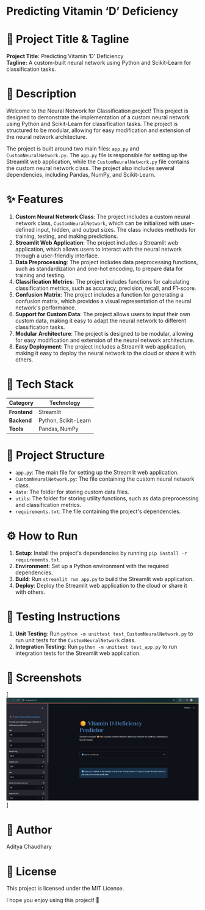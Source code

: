 # Predicting Vitamin ‘D’ Deficiency

**🚀** **Project Title & Tagline**
=====================================================

**Project Title:** Predicting Vitamin ‘D’ Deficiency      
**Tagline:** A custom-built neural network using Python and Scikit-Learn for classification tasks.

**📖** **Description**
=====================================================

Welcome to the Neural Network for Classification project! This project is designed to demonstrate the implementation of a custom neural network using Python and Scikit-Learn for classification tasks. The project is structured to be modular, allowing for easy modification and extension of the neural network architecture.

The project is built around two main files: `app.py` and `CustomNeuralNetwork.py`. The `app.py` file is responsible for setting up the Streamlit web application, while the `CustomNeuralNetwork.py` file contains the custom neural network class. The project also includes several dependencies, including Pandas, NumPy, and Scikit-Learn.

**✨** **Features**
=====================================================

1. **Custom Neural Network Class**: The project includes a custom neural network class, `CustomNeuralNetwork`, which can be initialized with user-defined input, hidden, and output sizes. The class includes methods for training, testing, and making predictions.
2. **Streamlit Web Application**: The project includes a Streamlit web application, which allows users to interact with the neural network through a user-friendly interface.
3. **Data Preprocessing**: The project includes data preprocessing functions, such as standardization and one-hot encoding, to prepare data for training and testing.
4. **Classification Metrics**: The project includes functions for calculating classification metrics, such as accuracy, precision, recall, and F1-score.
5. **Confusion Matrix**: The project includes a function for generating a confusion matrix, which provides a visual representation of the neural network's performance.
6. **Support for Custom Data**: The project allows users to input their own custom data, making it easy to adapt the neural network to different classification tasks.
7. **Modular Architecture**: The project is designed to be modular, allowing for easy modification and extension of the neural network architecture.
8. **Easy Deployment**: The project includes a Streamlit web application, making it easy to deploy the neural network to the cloud or share it with others.

**🧰** **Tech Stack**
=====================================================

| **Category** | **Technology** |
| --- | --- |
| **Frontend** | Streamlit |
| **Backend** | Python, Scikit-Learn |
| **Tools** | Pandas, NumPy |

**📁** **Project Structure**
=====================================================

* `app.py`: The main file for setting up the Streamlit web application.
* `CustomNeuralNetwork.py`: The file containing the custom neural network class.
* `data`: The folder for storing custom data files.
* `utils`: The folder for storing utility functions, such as data preprocessing and classification metrics.
* `requirements.txt`: The file containing the project's dependencies.

**⚙️** **How to Run**
=====================================================

1. **Setup**: Install the project's dependencies by running `pip install -r requirements.txt`.
2. **Environment**: Set up a Python environment with the required dependencies.
3. **Build**: Run `streamlit run app.py` to build the Streamlit web application.
4. **Deploy**: Deploy the Streamlit web application to the cloud or share it with others.

**🧪** **Testing Instructions**
=====================================================

1. **Unit Testing**: Run `python -m unittest test_CustomNeuralNetwork.py` to run unit tests for the `CustomNeuralNetwork` class.
2. **Integration Testing**: Run `python -m unittest test_app.py` to run integration tests for the Streamlit web application.

**📸** **Screenshots**
=====================================================

[![alt text](image.png)]

**👤** **Author**
=====================================================

Aditya Chaudhary


**📝** **License**
=====================================================

This project is licensed under the MIT License.

I hope you enjoy using this project! 🚀

